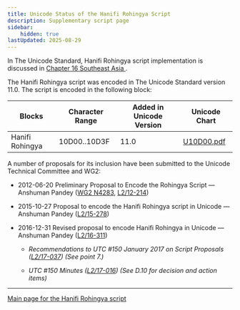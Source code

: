 ```yaml
---
title: Unicode Status of the Hanifi Rohingya Script
description: Supplementary script page
sidebar:
    hidden: true
lastUpdated: 2025-08-29
---
```


In The Unicode Standard, Hanifi Rohingya script implementation is discussed in [Chapter 16 Southeast Asia ](http://www.unicode.org/versions/latest/ch16.pdf).

[comment]: # (end of intro)

[comment]: # (start of blocks)

The Hanifi Rohingya script was encoded in The Unicode Standard version 11.0. The script is encoded in the following block:

| Blocks | Character Range | Added in Unicode Version | Unicode Chart |
| ------ | --------------- | ------------------------ | ------------- |
| Hanifi Rohingya | 10D00..10D3F | 11.0 | [U10D00.pdf](http://www.unicode.org/charts/PDF/U10D00.pdf) |

[comment]: # (end of blocks)

[comment]: # (start of chars)

[comment]: # (end of chars)

[comment]: # (start of rest)

A number of proposals for its inclusion have been submitted to the Unicode Technical Committee and WG2:

- 2012-06-20 Preliminary Proposal to Encode the Rohingya Script — Anshuman Pandey ([WG2 N4283](https://www.unicode.org/wg2/docs/n4283.pdf), [L2/12-214](http://www.unicode.org/cgi-bin/GetMatchingDocs.pl?L2/12-214))

- 2015-10-27 Proposal to encode the Hanifi Rohingya script in Unicode — Anshuman Pandey ([L2/15-278](http://www.unicode.org/cgi-bin/GetMatchingDocs.pl?L2/15-278))

- 2016-12-31 Revised proposal to encode Hanifi Rohingya in Unicode — Anshuman Pandey ([L2/16-311](http://www.unicode.org/cgi-bin/GetMatchingDocs.pl?L2/16-311))

  - _Recommendations to UTC #150 January 2017 on Script Proposals ([L2/17-037](http://www.unicode.org/L2/L2017/17037-script-ad-hoc.pdf)) (See point 7.)_

  - _UTC #150 Minutes ([L2/17-016](http://www.unicode.org/L2/L2017/17016.htm)) (See D.10 for decision and action items)_



<hr/>

[Main page for the Hanifi Rohingya script](/scrlang/scripts/rohg)


